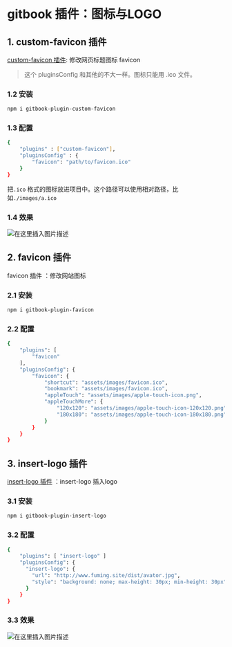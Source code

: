#  gitbook 插件：图标与LOGO

##  1. custom-favicon 插件
[custom-favicon 插件](https://www.npmjs.com/package/gitbook-plugin-custom-favicon): 修改网页标题图标 favicon

> 这个 pluginsConfig 和其他的不大一样。图标只能用 .ico 文件。

### 1.2 安装

```bash
npm i gitbook-plugin-custom-favicon
```
###  1.3 配置

```bash
{
    "plugins" : ["custom-favicon"],
    "pluginsConfig" : {
        "favicon": "path/to/favicon.ico"
    }
}
```
把`.ico` 格式的图标放进项目中。这个路径可以使用相对路径，比如`./images/a.ico`

###  1.4 效果
![在这里插入图片描述](https://img-blog.csdnimg.cn/7503355dfa4948529c418117717fc445.png)

##  2. favicon 插件
favicon 插件 ：修改网站图标

### 2.1 安装

```bash
npm i gitbook-plugin-favicon
```

### 2.2 配置

```bash
{
    "plugins": [
        "favicon"
    ],
    "pluginsConfig": {
        "favicon": {
            "shortcut": "assets/images/favicon.ico",
            "bookmark": "assets/images/favicon.ico",
            "appleTouch": "assets/images/apple-touch-icon.png",
            "appleTouchMore": {
                "120x120": "assets/images/apple-touch-icon-120x120.png",
                "180x180": "assets/images/apple-touch-icon-180x180.png"
            }
        }
    }
}
```

##  3. insert-logo 插件
[insert-logo 插件](https://www.npmjs.com/package/gitbook-plugin-insert-logo) ：insert-logo 插入logo

### 3.1 安装

```bash
npm i gitbook-plugin-insert-logo
```
###  3.2 配置

```bash
{
    "plugins": [ "insert-logo" ]
    "pluginsConfig": {
      "insert-logo": {
        "url": "http://www.fuming.site/dist/avator.jpg",
        "style": "background: none; max-height: 30px; min-height: 30px"
      }
    }
}
```
###  3.3 效果
![在这里插入图片描述](https://img-blog.csdnimg.cn/c6833ebfe676494f8ac1826548a93c39.png)
